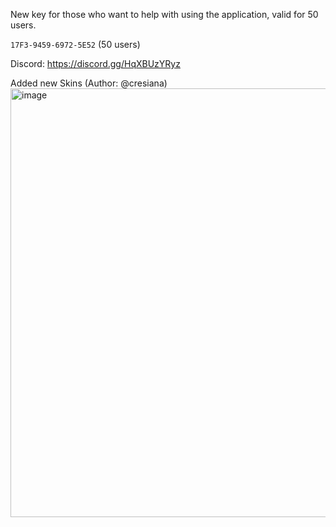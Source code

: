 New key for those who want to help with using the application, valid for 50 users. 

`17F3-9459-6972-5E52` (50 users)

Discord: https://discord.gg/HqXBUzYRyz

Added new Skins (Author: @cresiana)
<img width="1280" height="686" alt="image" src="https://github.com/user-attachments/assets/37059878-82f2-47c3-9a37-fe80aad60eb7" />
